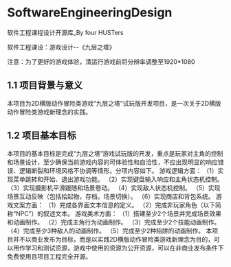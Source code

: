 # SoftwareEngineeringDesign
软件工程课程设计开源库_By four HUSTers

软件工程课设：游戏设计--《九层之塔》

注意：为了更好的游戏体验，清运行游戏前将分辨率调整至1920*1080

## 1.1 项目背景与意义
本项目为2D横版动作冒险类游戏“九层之塔”试玩版开发项目，是一次关于2D横版动作冒险类游戏新理念的实践。
## 1.2 项目基本目标
本项目的基本目标是完成“九层之塔”游戏试玩版的开发，重点是玩家对主角的控制和场景设计，至少确保当前游戏内容的可体验性和自洽性，不应出现明显的响应错误、逻辑断裂和环境风格不协调等情形。分项内容如下。
游戏逻辑方面：
（1）实现菜单跳转和开始、退出游戏功能。
（2）实现键盘输入响应和主角状态机控制。
（3）实现摄影机平滑跟随和场景卷动。
（4）实现敌人状态机控制。
（5）实现场景互动反映（包括拾起物，存档，场景切换）。
（6）实现商店和背包系统。
游戏文案方面：
（1）完成各界面文本信息的定义。
（2）完成非玩家角色（以下简称“NPC”）的叙述文本。
游戏美术方面：
（1）搭建至少2个场景并完成场景效果和动画制作。
（2）完成主角行为动画制作。
（3）完成至少2个技能动画制作。
（4）完成至少3种敌人的动画制作。
（5）完成至少2种陷阱的动画制作。
本项目并不以商业发布为目标，而是以实践2D横版动作冒险类游戏新理念为目的，可以用作学习和测试资源，游戏中使用的资源为公开资源，可以在非商业发布条件下免费使用且项目工程完全开源。

